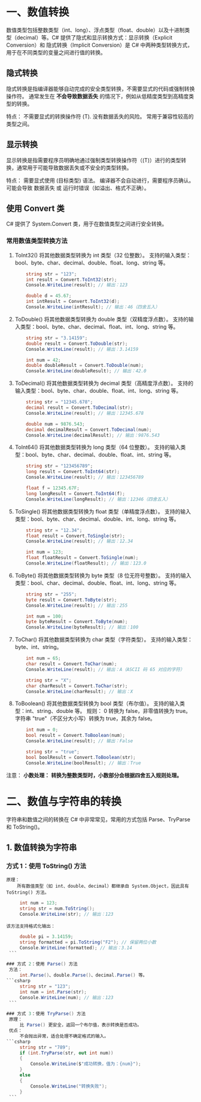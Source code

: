 # 一、数值转换
数值类型包括整数类型（int、long）、浮点类型（float、double）以及十进制类型（decimal）等。C# 提供了隐式和显示转换方式：显示转换（Explicit Conversion）和 隐式转换（Implicit Conversion）是 C# 中两种类型转换方式，用于在不同类型的变量之间进行值的转换。

## 隐式转换
隐式转换是指编译器能够自动完成的安全类型转换，不需要显式的代码或强制转换操作符。
通常发生在 **不会导致数据丢失** 的情况下，例如从低精度类型到高精度类型的转换。

特点：
    不需要显式的转换操作符 (T).
    没有数据丢失的风险。
    常用于兼容性较高的类型之间。

## 显示转换
显示转换是指需要程序员明确地通过强制类型转换操作符（(T)）进行的类型转换，通常用于可能导致数据丢失或不安全的类型转换。

特点：
    需要显式使用 (目标类型) 语法。
    编译器不会自动进行，需要程序员确认。
    可能会导致 数据丢失 或 运行时错误（如溢出、格式不正确）。

## 使用 Convert 类
C# 提供了 System.Convert 类，用于在数值类型之间进行安全转换。

### 常用数值类型转换方法
1. ToInt32()
    将其他数据类型转换为 int 类型（32 位整数）。
    支持的输入类型：bool、byte、char、decimal、double、float、long、string 等。
    ```csharp
        string str = "123";
        int result = Convert.ToInt32(str);
        Console.WriteLine(result); // 输出：123

        double d = 45.67;
        int intResult = Convert.ToInt32(d);
        Console.WriteLine(intResult); // 输出：46（四舍五入）
    ```

2. ToDouble()
    将其他数据类型转换为 double 类型（双精度浮点数）。
    支持的输入类型：bool、byte、char、decimal、float、int、long、string 等。
    ```csharp
        string str = "3.14159";
        double result = Convert.ToDouble(str);
        Console.WriteLine(result); // 输出：3.14159

        int num = 42;
        double doubleResult = Convert.ToDouble(num);
        Console.WriteLine(doubleResult); // 输出：42.0
    ```

3. ToDecimal()
    将其他数据类型转换为 decimal 类型（高精度浮点数）。
    支持的输入类型：bool、byte、char、double、float、int、long、string 等。    
    ```csharp
        string str = "12345.678";
        decimal result = Convert.ToDecimal(str);
        Console.WriteLine(result); // 输出：12345.678

        double num = 9876.543;
        decimal decimalResult = Convert.ToDecimal(num);
        Console.WriteLine(decimalResult); // 输出：9876.543
    ```

4. ToInt64()
    将其他数据类型转换为 long 类型（64 位整数）。
    支持的输入类型：bool、byte、char、decimal、double、float、int、string 等。
    ```csharp
        string str = "123456789";
        long result = Convert.ToInt64(str);
        Console.WriteLine(result); // 输出：123456789

        float f = 12345.67F;
        long longResult = Convert.ToInt64(f);
        Console.WriteLine(longResult); // 输出：12346（四舍五入）
    ```

5. ToSingle()
    将其他数据类型转换为 float 类型（单精度浮点数）。
    支持的输入类型：bool、byte、char、decimal、double、int、long、string 等。
    ```csharp
        string str = "12.34";
        float result = Convert.ToSingle(str);
        Console.WriteLine(result); // 输出：12.34

        int num = 123;
        float floatResult = Convert.ToSingle(num);
        Console.WriteLine(floatResult); // 输出：123.0
    ```

6. ToByte()
    将其他数据类型转换为 byte 类型（8 位无符号整数）。
    支持的输入类型：bool、char、decimal、double、float、int、long、string 等。
    ```csharp
        string str = "255";
        byte result = Convert.ToByte(str);
        Console.WriteLine(result); // 输出：255

        int num = 100;
        byte byteResult = Convert.ToByte(num);
        Console.WriteLine(byteResult); // 输出：100
    ```

7. ToChar()
    将其他数据类型转换为 char 类型（字符类型）。
    支持的输入类型：byte、int、string。
    ```csharp
        int num = 65;
        char result = Convert.ToChar(num);
        Console.WriteLine(result); // 输出：A（ASCII 码 65 对应的字符）

        string str = "X";
        char charResult = Convert.ToChar(str);
        Console.WriteLine(charResult); // 输出：X
    ```

8. ToBoolean()
    将其他数据类型转换为 bool 类型（布尔值）。
    支持的输入类型：int、string、double 等。
    规则：
        0 转换为 false，非零值转换为 true。
        字符串 "true"（不区分大小写）转换为 true，其余为 false。
    ```csharp
        int num = 0;
        bool result = Convert.ToBoolean(num);
        Console.WriteLine(result); // 输出：False

        string str = "true";
        bool boolResult = Convert.ToBoolean(str);
        Console.WriteLine(boolResult); // 输出：True
    ```

注意：
**小数处理：**
**转换为整数类型时，小数部分会根据四舍五入规则处理。**

# 二、数值与字符串的转换
字符串和数值之间的转换在 C# 中非常常见，常用的方式包括 Parse、TryParse 和 ToString()。

## 1. 数值转换为字符串
### 方式 1：使用 ToString() 方法
    原理：
        所有数值类型（如 int、double、decimal）都继承自 System.Object，因此具有 ToString() 方法。
   ```csharp
        int num = 123;
        string str = num.ToString();
        Console.WriteLine(str); // 输出：123
   ```
    该方法支持格式化输出：
   ```csharp
        double pi = 3.14159;
        string formatted = pi.ToString("F2"); // 保留两位小数
        Console.WriteLine(formatted); // 输出：3.14
    ```

### 方式 2：使用 Parse() 方法
    方法：
        int.Parse()、double.Parse()、decimal.Parse() 等。
   ```csharp
        string str = "123";
        int num = int.Parse(str);
        Console.WriteLine(num); // 输出：123
    ```

### 方式 3：使用 TryParse() 方法
    原理：
        比 Parse() 更安全，返回一个布尔值，表示转换是否成功。
    优点：
        不会抛出异常，适合处理不确定格式的输入。
   ```csharp
        string str = "789";
        if (int.TryParse(str, out int num))
        {
            Console.WriteLine($"成功转换，值为：{num}");
        }
        else
        {
            Console.WriteLine("转换失败");
        }
    ```